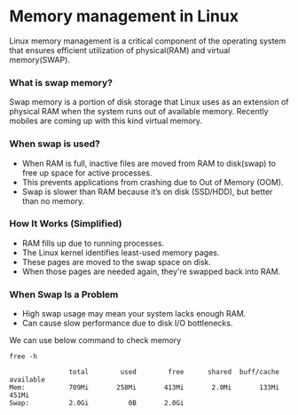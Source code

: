 # Memory management in Linux

Linux memory management is a critical component of the operating system that ensures efficient utilization of physical(RAM) and virtual memory(SWAP).

### What is swap memory?

Swap memory is a portion of disk storage that Linux uses as an extension of physical RAM when the system runs out of available memory. Recently mobiles are coming up with this kind virtual memory.

### When swap is used?
* When RAM is full, inactive files are moved from RAM to disk(swap) to free up space for active processes.
* This prevents applications from crashing due to Out of Memory (OOM).
* Swap is slower than RAM because it’s on disk (SSD/HDD), but better than no memory.

### How It Works (Simplified)
* RAM fills up due to running processes.
* The Linux kernel identifies least-used memory pages.
* These pages are moved to the swap space on disk.
* When those pages are needed again, they're swapped back into RAM.

### When Swap Is a Problem
* High swap usage may mean your system lacks enough RAM.
* Can cause slow performance due to disk I/O bottlenecks.

We can use below command to check memory
```shell
free -h
```

```shell
               total        used        free      shared  buff/cache   available
Mem:           709Mi       258Mi       413Mi       2.0Mi       133Mi       451Mi
Swap:          2.0Gi          0B       2.0Gi
```


